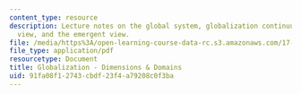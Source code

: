 ```yaml
---
content_type: resource
description: Lecture notes on the global system, globalization continuum, the conventional
  view, and the emergent view.
file: /media/https%3A/open-learning-course-data-rc.s3.amazonaws.com/17-410-globalization-migration-and-international-relations-spring-2006/91fa08f12743cbdf23f4a79208c0f3ba_wk2_highlights.pdf
file_type: application/pdf
resourcetype: Document
title: Globalization - Dimensions & Domains
uid: 91fa08f1-2743-cbdf-23f4-a79208c0f3ba
---
```

